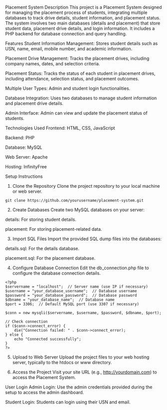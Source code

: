 Placement System
Description
This project is a Placement System designed for managing the placement process of students, integrating multiple databases to track drive details, student information, and placement status. The system involves two main databases (details and placement) that store student data, placement drive details, and login information. It includes a PHP backend for database connection and query handling.

Features
Student Information Management: Stores student details such as USN, name, email, mobile number, and academic information.

Placement Drive Management: Tracks the placement drives, including company names, dates, and selection criteria.

Placement Status: Tracks the status of each student in placement drives, including attendance, selection status, and placement outcomes.

Multiple User Types: Admin and student login functionalities.

Database Integration: Uses two databases to manage student information and placement drive details.

Admin Interface: Admin can view and update the placement status of students.

Technologies Used
Frontend: HTML, CSS, JavaScript

Backend: PHP

Database: MySQL

Web Server: Apache

Hosting: InfinityFree

Setup Instructions
1. Clone the Repository
Clone the project repository to your local machine or web server.
```
git clone https://github.com/yourusername/placement-system.git
```
2. Create Databases
Create two MySQL databases on your server:

details: For storing student details.

placement: For storing placement-related data.

3. Import SQL Files
Import the provided SQL dump files into the databases:

details.sql: For the details database.

placement.sql: For the placement database.

4. Configure Database Connection
Edit the db_connection.php file to configure the database connection details.

```
<?php
$servername = "localhost";  // Server name (use IP if necessary)
$username = "your_database_username";  // Database username
$password = "your_database_password";  // Database password
$dbname = "your_database_name";  // Database name
$port = 3306;  // Default MySQL port (use 3307 if necessary)

$conn = new mysqli($servername, $username, $password, $dbname, $port);

// Check connection
if ($conn->connect_error) {
    die("Connection failed: " . $conn->connect_error);
} else {
    echo "Connected successfully";
}
?>
```

5. Upload to Web Server
Upload the project files to your web hosting server, typically to the htdocs or www directory.

6. Access the Project
Visit your site URL (e.g., http://yourdomain.com) to access the Placement System.


User Login
Admin Login: Use the admin credentials provided during the setup to access the admin dashboard.

Student Login: Students can login using their USN and email.

